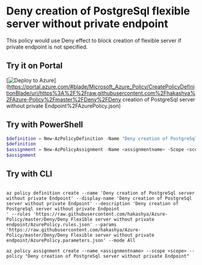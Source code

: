 # Deny creation of PostgreSql flexible server without private endpoint 

This policy would use Deny effect to block creation of flexible server if private endpoint is not specified. 
## Try it on Portal

[![Deploy to Azure](http://azuredeploy.net/deploybutton.png)](https://portal.azure.com/#blade/Microsoft_Azure_Policy/CreatePolicyDefinitionBlade/uri/https%3A%2F%2Fraw.githubusercontent.com%2Fhakashya%2FAzure-Policy%2Fmaster%2FDeny%2FDeny creation of PostgreSql server without private Endpoint%2FAzurePolicy.json)

## Try with PowerShell

````powershell
$definition = New-AzPolicyDefinition -Name "Deny creation of PostgreSql server without private Endpoint" -DisplayName "Deny creation of PostgreSql server without private Endpoint" -description "This policy would leverage deny effect to restrict creation of Postgresql servers without private endpoint" -Policy 'https://raw.githubusercontent.com/hakashya/Azure-Policy/master/Deny/Deny Flexible server without private endpoint/AzurePolicy.rules.json' -Parameter 'https://raw.githubusercontent.com/hakashya/Azure-Policy/master/Deny/Deny Flexible server without private endpoint/AzurePolicy.parameters.json' -Mode All
$definition
$assignment = New-AzPolicyAssignment -Name <assignmentname> -Scope <scope> -PolicyDefinition $definition
$assignment 
````

## Try with CLI

````cli

az policy definition create --name 'Deny creation of PostgreSql server without private Endpoint' --display-name 'Deny creation of PostgreSql server without private Endpoint' --description 'Deny creation of PostgreSql server without private Endpoint
' --rules 'https://raw.githubusercontent.com/hakashya/Azure-Policy/master/Deny/Deny Flexible server without private endpoint/AzurePolicy.rules.json' --params 'https://raw.githubusercontent.com/hakashya/Azure-Policy/master/Deny/Deny Flexible server without private endpoint/AzurePolicy.parameters.json' --mode All

az policy assignment create --name <assignmentname> --scope <scope> --policy "Deny creation of PostgreSql server without private Endpoint" 

````